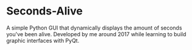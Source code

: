 # Seconds-Alive
A simple Python GUI that dynamically displays the amount of seconds you've been alive. Developed by me around 2017 while learning to build graphic interfaces with PyQt.
